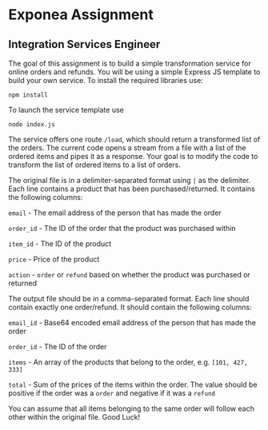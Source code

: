 # Exponea Assignment
## Integration Services Engineer
The goal of this assignment is to build a simple transformation service for online orders and refunds.
You will be using a simple Express JS template to build your own service. To install the required libraries use:
    
    npm install
    
To launch the service template use

    node index.js

The service offers one route `/load`, which should return a transformed list of the orders. The current code opens a stream from a file with a list of the ordered items and pipes it as a response. Your goal is to modify the code to transform the list of ordered items to a list of orders.

The original file is in a delimiter-separated format using `|` as the delimiter. Each line contains a product that has been purchased/returned. It contains the following columns:

`email` - The email address of the person that has made the order

`order_id` - The ID of the order that the product was purchased within

`item_id` - The ID of the product

`price` - Price of the product

`action` - `order` or `refund` based on whether the product was purchased or returned

The output file should be in a comma-separated format. Each line should contain exactly one order/refund. It should contain the following columns:

`email_id` - Base64 encoded email address of the person that has made the order

`order_id` - The ID of the order

`items` - An array of the products that belong to the order, e.g. `[101, 427, 333]`

`total` - Sum of the prices of the items within the order. The value should be positive if the order was a `order` and negative if it was a `refund`

You can assume that all items belonging to the same order will follow each other within the original file.
Good Luck!